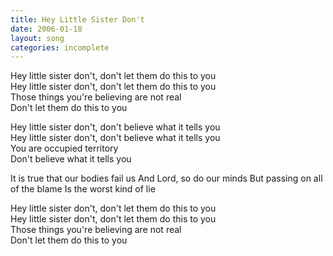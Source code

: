 ```yaml
---
title: Hey Little Sister Don't
date: 2006-01-18
layout: song
categories: incomplete
---
```

Hey little sister don't, don't let them do this to you  
Hey little sister don't, don't let them do this to you  
Those things you're believing are not real  
Don't let them do this to you

Hey little sister don't, don't believe what it tells you  
Hey little sister don't, don't believe what it tells you  
You are occupied territory  
Don't believe what it tells you

<div class="chorus">It is true that our bodies fail us  
And Lord, so do our minds  
But passing on all of the blame  
Is the worst kind of lie</div>

Hey little sister don't, don't let them do this to you  
Hey little sister don't, don't let them do this to you  
Those things you're believing are not real  
Don't let them do this to you
